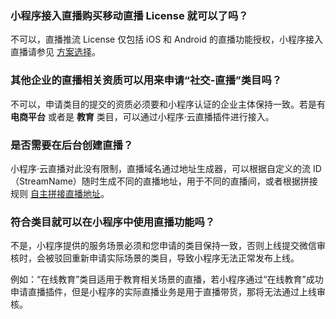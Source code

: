 ### 小程序接入直播购买移动直播 License 就可以了吗？

不可以，直播推流 License 仅包括 iOS 和 Android 的直播功能授权，小程序接入直播请参见 [方案选择](https://cloud.tencent.com/document/product/1078/37707)。

### 其他企业的直播相关资质可以用来申请“社交-直播”类目吗？

不可以，申请类目的提交的资质必须要和小程序认证的企业主体保持一致。若是有 **电商平台** 或者是 **教育** 类目，可以通过小程序·云直播插件进行接入。

### 是否需要在后台创建直播？

小程序·云直播对此没有限制，直播域名通过地址生成器，可以根据自定义的流 ID（StreamName）随时生成不同的直播地址，用于不同的直播间，或者根据拼接规则 [自主拼接直播地址](https://cloud.tencent.com/document/product/267/32720)。

### 符合类目就可以在小程序中使用直播功能吗？

不是，小程序提供的服务场景必须和您申请的类目保持一致，否则上线提交微信审核时，会被驳回重新申请实际场景的类目，导致小程序无法正常发布上线。

例如：“在线教育”类目适用于教育相关场景的直播，若小程序通过“在线教育”成功申请直播插件，但是小程序的实际直播业务是用于直播带货，那将无法通过上线审核。

